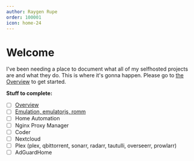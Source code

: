 ```yaml
---
author: Raygen Rupe
order: 100001
icon: home-24
---
```

# Welcome

I've been needing a place to document what all of my selfhosted projects are and what they do. This is where it's gonna happen.
Please go to [the Overview](/overview) to get started.

**Stuff to complete:**
   - [ ] [Overview](/overview)
   - [ ] [Emulation, emulatorjs, romm](/emulation)
   - [ ] Home Automation
   - [ ] Nginx Proxy Manager
   - [ ] Coder
   - [ ] Nextcloud
   - [ ] Plex (plex, qbittorrent, sonarr, radarr, tautulli, overseerr, prowlarr)
   - [ ] AdGuardHome